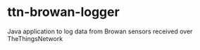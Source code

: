 # ttn-browan-logger
Java application to log data from Browan sensors received over TheThingsNetwork
